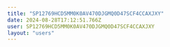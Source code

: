 ```yaml
---
title: "SP12769HCD5MM0K0AV470DJGMQ0D47SCF4CCAXJXY"
date: 2024-08-28T17:12:51.766Z
user: SP12769HCD5MM0K0AV470DJGMQ0D47SCF4CCAXJXY
layout: "users"
---
```

    